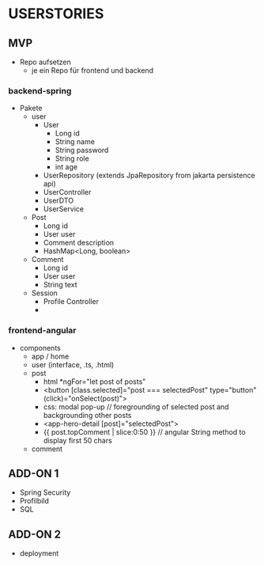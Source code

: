 # USERSTORIES
## MVP
- Repo aufsetzen
  - je ein Repo für frontend und backend
### backend-spring
- Pakete
  - user
    - User
      - Long id
      - String name
      - String password
      - String role
      - int age
    - UserRepository (extends JpaRepository from jakarta persistence api)
    - UserController
    - UserDTO
    - UserService
  - Post
    - Long id
    - User user
    - Comment description
    - HashMap<Long, boolean>
  - Comment
    - Long id
    - User user
    - String text
  - Session
    - Profile Controller
    - 

### frontend-angular
- components
  - app / home
  - user (interface, .ts, .html)
  - post
    - html *ngFor="let post of posts"
    - <button [class.selected]="post === selectedPost" type="button" (click)="onSelect(post)">
    - css: modal pop-up // foregrounding of selected post and backgrounding other posts
    - <app-hero-detail [post]="selectedPost"></app-hero-detail>
    - {{ post.topComment | slice:0:50 }} // angular String method to display first 50 chars
  - comment

## ADD-ON 1
- Spring Security
- Profilbild
- SQL

## ADD-ON 2
- deployment